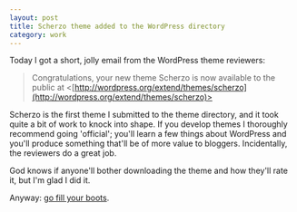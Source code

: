 ```yaml
---
layout: post
title: Scherzo theme added to the WordPress directory
category: work
---
```


Today I got a short, jolly email from the WordPress theme reviewers:


> Congratulations, your new theme Scherzo is now available to the public at <[http://wordpress.org/extend/themes/scherzo](http://wordpress.org/extend/themes/scherzo)>


Scherzo is the first theme I submitted to the theme directory, and it took quite a bit of work to knock into shape. If you develop themes I thoroughly recommend going 'official'; you'll learn a few things about WordPress and you'll produce something that'll be of more value to bloggers. Incidentally, the reviewers do a great job.

God knows if anyone'll bother downloading the theme and how they'll rate it, but I'm glad I did it.

Anyway: [go fill your boots](http://wordpress.org/extend/themes/scherzo).
